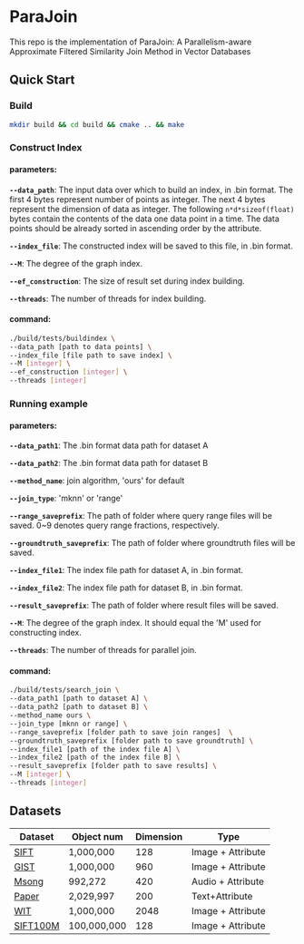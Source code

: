 # ParaJoin

This repo is the implementation of ParaJoin: A Parallelism-aware Approximate Filtered Similarity Join Method in Vector Databases

## Quick Start

### Build

```bash
mkdir build && cd build && cmake .. && make
```

### Construct Index

#### parameters:

**`--data_path`**: The input data over which to build an index, in .bin format. The first 4 bytes represent number of points as integer. The next 4 bytes represent the dimension of data as integer. The following `n*d*sizeof(float)` bytes contain the contents of the data one data point in a time. 
The data points should be already sorted in ascending order by the attribute.

**`--index_file`**: The constructed index will be saved to this file, in .bin format.

**`--M`**: The degree of the graph index.

**`--ef_construction`**: The size of result set during index building.

**`--threads`**: The number of threads for index building.


#### command:
```bash
./build/tests/buildindex \
--data_path [path to data points] \
--index_file [file path to save index] \
--M [integer] \
--ef_construction [integer] \
--threads [integer]
```

### Running example

#### parameters:

**`--data_path1`**: The .bin format data path for dataset A

**`--data_path2`**: The .bin format data path for dataset B

**`--method_name`**: join algorithm, 'ours' for default

**`--join_type`**: 'mknn' or 'range'

**`--range_saveprefix`**: The path of folder where query range files will be saved. 0~9 denotes query range fractions, respectively.

**`--groundtruth_saveprefix`**: The path of folder where groundtruth files will be saved.

**`--index_file1`**: The index file path for dataset A, in .bin format. 

**`--index_file2`**: The index file path for dataset B, in .bin format. 

**`--result_saveprefix`**: The path of folder where result files will be saved.

**`--M`**: The degree of the graph index. It should equal the 'M' used for constructing index.

**`--threads`**: The number of threads for parallel join.


#### command:
```bash
./build/tests/search_join \
--data_path1 [path to dataset A] \
--data_path2 [path to dataset B] \
--method_name ours \
--join_type [mknn or range] \
--range_saveprefix [folder path to save join ranges]  \
--groundtruth_saveprefix [folder path to save groundtruth] \
--index_file1 [path of the index file A] \
--index_file2 [path of the index file B] \
--result_saveprefix [folder path to save results] \
--M [integer] \
--threads [integer]
```

## Datasets
| Dataset |Object num| Dimension | Type |
|---------|-----------|-----------|----------------|
|[SIFT](http://corpus-texmex.irisa.fr/)|   1,000,000    |    128    | Image + Attribute |
|[GIST](http://corpus-texmex.irisa.fr/)|   1,000,000    |    960    | Image + Attribute |
|[Msong](https://github.com/KGLab-HDU/TKDE-under-review-Native-Hybrid-Queries-via-ANNS?tab=readme-ov-file)|   992,272   |   420     |Audio + Attribute|
|[Paper](https://github.com/KGLab-HDU/TKDE-under-review-Native-Hybrid-Queries-via-ANNS?tab=readme-ov-file)|   2,029,997  |   200     |   Text+Attribute    |
|[WIT](https://github.com/google-research-datasets/wit)   |   1,000,000   |   2048    |   Image + Attribute   |
|[SIFT100M](http://corpus-texmex.irisa.fr/)|   100,000,000    |    128    | Image + Attribute |